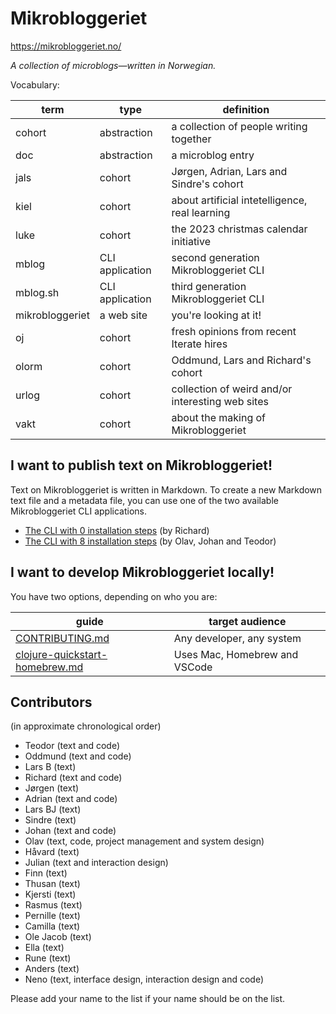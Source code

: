 # Mikrobloggeriet

https://mikrobloggeriet.no/

_A collection of microblogs—written in Norwegian._

Vocabulary:

| term            | type            | definition                                       |
|-----------------|-----------------|--------------------------------------------------|
| cohort          | abstraction     | a collection of people writing together          |
| doc             | abstraction     | a microblog entry                                |
| jals            | cohort          | Jørgen, Adrian, Lars and Sindre's cohort         |
| kiel            | cohort          | about artificial intetelligence, real learning   |
| luke            | cohort          | the 2023 christmas calendar initiative           |
| mblog           | CLI application | second generation Mikrobloggeriet CLI            |
| mblog.sh        | CLI application | third generation Mikrobloggeriet CLI             |
| mikrobloggeriet | a web site      | you're looking at it!                            |
| oj              | cohort          | fresh opinions from recent Iterate hires         |
| olorm           | cohort          | Oddmund, Lars and Richard's cohort               |
| urlog           | cohort          | collection of weird and/or interesting web sites |
| vakt            | cohort          | about the making of  Mikrobloggeriet             |

## I want to publish text on Mikrobloggeriet!

Text on Mikrobloggeriet is written in Markdown.
To create a new Markdown text file and a metadata file, you can use one of the two available Mikrobloggeriet CLI applications.

- [The CLI with 0 installation steps] (by Richard)
- [The CLI with 8 installation steps] (by Olav, Johan and Teodor)

[The CLI with 0 installation steps]: cli-quickstart-mblog-sh.md
[The CLI with 8 installation steps]: cli-quickstart-mblog.md

## I want to develop Mikrobloggeriet locally!

You have two options, depending on who you are:

| guide                            | target audience               |
|----------------------------------|-------------------------------|
| [CONTRIBUTING.md]                | Any developer, any system     |
| [clojure-quickstart-homebrew.md] | Uses Mac, Homebrew and VSCode |

[clojure-quickstart-homebrew.md]: clojure-quickstart-homebrew.md
[CONTRIBUTING.md]: CONTRIBUTING.md

## Contributors

(in approximate chronological order)

- Teodor (text and code)
- Oddmund (text and code)
- Lars B (text)
- Richard (text and code)
- Jørgen (text)
- Adrian (text and code)
- Lars BJ (text)
- Sindre (text)
- Johan (text and code)
- Olav (text, code, project management and system design)
- Håvard (text)
- Julian (text and interaction design)
- Finn (text)
- Thusan (text)
- Kjersti (text)
- Rasmus (text)
- Pernille (text)
- Camilla (text)
- Ole Jacob (text)
- Ella (text)
- Rune (text)
- Anders (text)
- Neno (text, interface design, interaction design and code)

Please add your name to the list if your name should be on the list.
